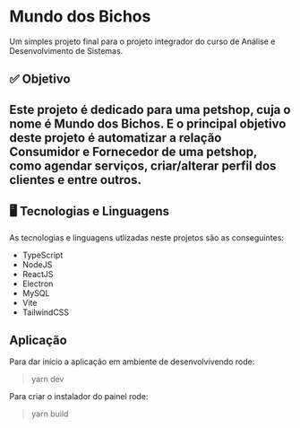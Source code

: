 # Mundo dos Bichos

Um simples projeto final para o projeto integrador do curso de Análise e Desenvolvimento de Sistemas.

## ✅ Objetivo

Este projeto é dedicado para uma petshop, cuja o nome é Mundo dos Bichos. E o principal objetivo deste projeto é
automatizar a relação Consumidor e Fornecedor de uma petshop, como agendar serviços, criar/alterar perfil dos clientes e entre outros.
---

## 🖥️ Tecnologias e Linguagens
As tecnologias e linguagens utlizadas neste projetos são as conseguintes: 
 - TypeScript
 - NodeJS
 - ReactJS
 - Electron
 - MySQL
 - Vite
 - TailwindCSS

## Aplicação
Para dar início a aplicação em ambiente de desenvolvivendo rode:
> yarn dev

Para criar o instalador do painel rode:
> yarn build